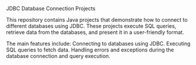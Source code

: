 JDBC Database Connection Projects

This repository contains Java projects that demonstrate how to connect to different databases using JDBC. 
These projects execute SQL queries, retrieve data from the databases, and present it in a user-friendly format.

The main features include:
Connecting to databases using JDBC.
Executing SQL queries to fetch data.
Handling errors and exceptions during the database connection and query execution.
